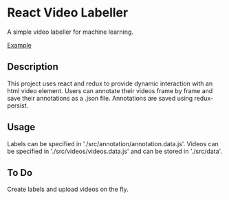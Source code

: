 # React Video Labeller

A simple video labeller for machine learning.

[Example](https://z0bi7z.github.io/video-labeller/)

## Description

This project uses react and redux to provide dynamic interaction with an html video element. Users can annotate their videos frame by frame and save their annotations as a .json file. Annotations are saved using redux-persist.

## Usage

Labels can be specified in './src/annotation/annotation.data.js'. Videos can be specified in './src/videos/videos.data.js' and can be stored in './src/data'. 

## To Do

Create labels and upload videos on the fly.
